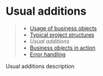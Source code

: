 # Usual additions

> * [Usage of business objects](/advanced/usage)
> * [Typical project structures](usage/structure)
> * _Usual additions_
> * [Business objects in action](in-action)
> * [Error handling](errors)

Usual additions description
